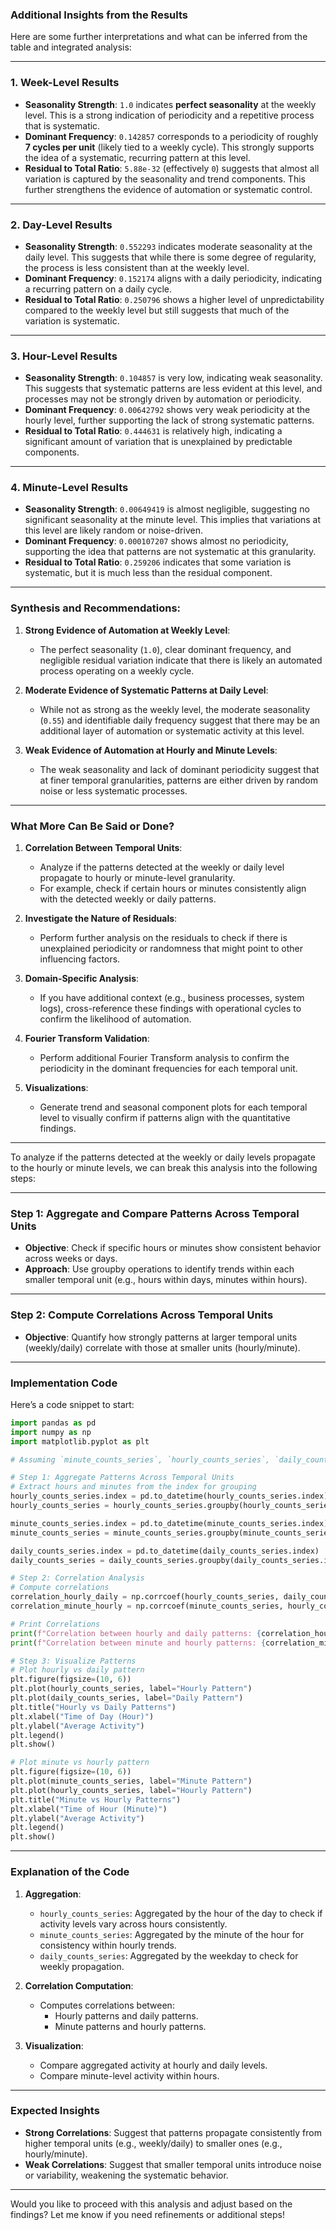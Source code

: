 ### Additional Insights from the Results

Here are some further interpretations and what can be inferred from the table and integrated analysis:

---

### 1. **Week-Level Results**
- **Seasonality Strength**: `1.0` indicates **perfect seasonality** at the weekly level. This is a strong indication of periodicity and a repetitive process that is systematic.
- **Dominant Frequency**: `0.142857` corresponds to a periodicity of roughly **7 cycles per unit** (likely tied to a weekly cycle). This strongly supports the idea of a systematic, recurring pattern at this level.
- **Residual to Total Ratio**: `5.88e-32` (effectively `0`) suggests that almost all variation is captured by the seasonality and trend components. This further strengthens the evidence of automation or systematic control.

---

### 2. **Day-Level Results**
- **Seasonality Strength**: `0.552293` indicates moderate seasonality at the daily level. This suggests that while there is some degree of regularity, the process is less consistent than at the weekly level.
- **Dominant Frequency**: `0.152174` aligns with a daily periodicity, indicating a recurring pattern on a daily cycle.
- **Residual to Total Ratio**: `0.250796` shows a higher level of unpredictability compared to the weekly level but still suggests that much of the variation is systematic.

---

### 3. **Hour-Level Results**
- **Seasonality Strength**: `0.104857` is very low, indicating weak seasonality. This suggests that systematic patterns are less evident at this level, and processes may not be strongly driven by automation or periodicity.
- **Dominant Frequency**: `0.00642792` shows very weak periodicity at the hourly level, further supporting the lack of strong systematic patterns.
- **Residual to Total Ratio**: `0.444631` is relatively high, indicating a significant amount of variation that is unexplained by predictable components.

---

### 4. **Minute-Level Results**
- **Seasonality Strength**: `0.00649419` is almost negligible, suggesting no significant seasonality at the minute level. This implies that variations at this level are likely random or noise-driven.
- **Dominant Frequency**: `0.000107207` shows almost no periodicity, supporting the idea that patterns are not systematic at this granularity.
- **Residual to Total Ratio**: `0.259206` indicates that some variation is systematic, but it is much less than the residual component.

---

### Synthesis and Recommendations:
1. **Strong Evidence of Automation at Weekly Level**:
   - The perfect seasonality (`1.0`), clear dominant frequency, and negligible residual variation indicate that there is likely an automated process operating on a weekly cycle.

2. **Moderate Evidence of Systematic Patterns at Daily Level**:
   - While not as strong as the weekly level, the moderate seasonality (`0.55`) and identifiable daily frequency suggest that there may be an additional layer of automation or systematic activity at this level.

3. **Weak Evidence of Automation at Hourly and Minute Levels**:
   - The weak seasonality and lack of dominant periodicity suggest that at finer temporal granularities, patterns are either driven by random noise or less systematic processes.

---

### What More Can Be Said or Done?
1. **Correlation Between Temporal Units**:
   - Analyze if the patterns detected at the weekly or daily level propagate to hourly or minute-level granularity.
   - For example, check if certain hours or minutes consistently align with the detected weekly or daily patterns.

2. **Investigate the Nature of Residuals**:
   - Perform further analysis on the residuals to check if there is unexplained periodicity or randomness that might point to other influencing factors.

3. **Domain-Specific Analysis**:
   - If you have additional context (e.g., business processes, system logs), cross-reference these findings with operational cycles to confirm the likelihood of automation.

4. **Fourier Transform Validation**:
   - Perform additional Fourier Transform analysis to confirm the periodicity in the dominant frequencies for each temporal unit.

5. **Visualizations**:
   - Generate trend and seasonal component plots for each temporal level to visually confirm if patterns align with the quantitative findings.

---

To analyze if the patterns detected at the weekly or daily levels propagate to the hourly or minute levels, we can break this analysis into the following steps:

---

### Step 1: Aggregate and Compare Patterns Across Temporal Units
- **Objective**: Check if specific hours or minutes show consistent behavior across weeks or days.
- **Approach**: Use groupby operations to identify trends within each smaller temporal unit (e.g., hours within days, minutes within hours).

---

### Step 2: Compute Correlations Across Temporal Units
- **Objective**: Quantify how strongly patterns at larger temporal units (weekly/daily) correlate with those at smaller units (hourly/minute).

---

### Implementation Code

Here’s a code snippet to start:

```python
import pandas as pd
import numpy as np
import matplotlib.pyplot as plt

# Assuming `minute_counts_series`, `hourly_counts_series`, `daily_counts_series`, and `weekly_counts_series` are already defined

# Step 1: Aggregate Patterns Across Temporal Units
# Extract hours and minutes from the index for grouping
hourly_counts_series.index = pd.to_datetime(hourly_counts_series.index)
hourly_counts_series = hourly_counts_series.groupby(hourly_counts_series.index.hour).mean()

minute_counts_series.index = pd.to_datetime(minute_counts_series.index)
minute_counts_series = minute_counts_series.groupby(minute_counts_series.index.minute).mean()

daily_counts_series.index = pd.to_datetime(daily_counts_series.index)
daily_counts_series = daily_counts_series.groupby(daily_counts_series.index.weekday).mean()

# Step 2: Correlation Analysis
# Compute correlations
correlation_hourly_daily = np.corrcoef(hourly_counts_series, daily_counts_series)[0, 1]
correlation_minute_hourly = np.corrcoef(minute_counts_series, hourly_counts_series)[0, 1]

# Print Correlations
print(f"Correlation between hourly and daily patterns: {correlation_hourly_daily:.2f}")
print(f"Correlation between minute and hourly patterns: {correlation_minute_hourly:.2f}")

# Step 3: Visualize Patterns
# Plot hourly vs daily pattern
plt.figure(figsize=(10, 6))
plt.plot(hourly_counts_series, label="Hourly Pattern")
plt.plot(daily_counts_series, label="Daily Pattern")
plt.title("Hourly vs Daily Patterns")
plt.xlabel("Time of Day (Hour)")
plt.ylabel("Average Activity")
plt.legend()
plt.show()

# Plot minute vs hourly pattern
plt.figure(figsize=(10, 6))
plt.plot(minute_counts_series, label="Minute Pattern")
plt.plot(hourly_counts_series, label="Hourly Pattern")
plt.title("Minute vs Hourly Patterns")
plt.xlabel("Time of Hour (Minute)")
plt.ylabel("Average Activity")
plt.legend()
plt.show()
```

---

### Explanation of the Code
1. **Aggregation**:
   - `hourly_counts_series`: Aggregated by the hour of the day to check if activity levels vary across hours consistently.
   - `minute_counts_series`: Aggregated by the minute of the hour for consistency within hourly trends.
   - `daily_counts_series`: Aggregated by the weekday to check for weekly propagation.

2. **Correlation Computation**:
   - Computes correlations between:
     - Hourly patterns and daily patterns.
     - Minute patterns and hourly patterns.

3. **Visualization**:
   - Compare aggregated activity at hourly and daily levels.
   - Compare minute-level activity within hours.

---

### Expected Insights
- **Strong Correlations**: Suggest that patterns propagate consistently from higher temporal units (e.g., weekly/daily) to smaller ones (e.g., hourly/minute).
- **Weak Correlations**: Suggest that smaller temporal units introduce noise or variability, weakening the systematic behavior.

---

Would you like to proceed with this analysis and adjust based on the findings? Let me know if you need refinements or additional steps!
